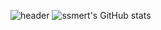 ![header](https://capsule-render.vercel.app/api?type=waving&amp;color=gradient&customColorList=3,2,3,3,3,3&amp;height=300&amp;section=header&amp;text=@ssmert&amp;fontSize=90&amp;animation=fadeIn&amp;fontAlignY=38&amp;desc=Do%20Your%20Best%20For%20Me,%20Please&amp;descAlignY=60&amp;descAlign=80)
![ssmert's GitHub stats](https://github-readme-stats.vercel.app/api?username=ssmert&theme=midnight-purple&show_icons=true)
